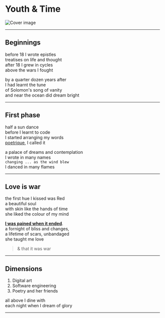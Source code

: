 # Youth & Time

![Cover image](https://null-assetz.netlify.app/images/art/24072021-youth-and-time.png)

---

## Beginnings

before 18 I wrote epistles  
treatises on life and thought  
after 18 I grew in cycles  
above the wars I fought

by a quarter dozen years after  
I had learnt the tune  
of Solomon's song of vanity  
and near the ocean did dream bright

---

## First phase

half a sun dance  
before I learnt to code  
I started arranging my words  
[poetrique](https://poetrique.github.io/archives/), I called it

a palace of dreams and contemplation  
I wrote in many names  
`changing ... as the wind blew`  
I danced in many flames

---

## Love is war

the first hue I kissed was Red  
a beautiful soul  
with skin like the hands of time  
she liked the colour of my mind

[**I was pained when it ended**](https://ilovedred.netlify.app/).  
a fornight of bliss and changes,  
a lifetime of scars, unbandaged  
she taught me love

> & that it was war

---

## Dimensions

1. Digital art
1. Software engineering
1. Poetry and her friends

all above I dine with  
each night when I dream of glory

---
